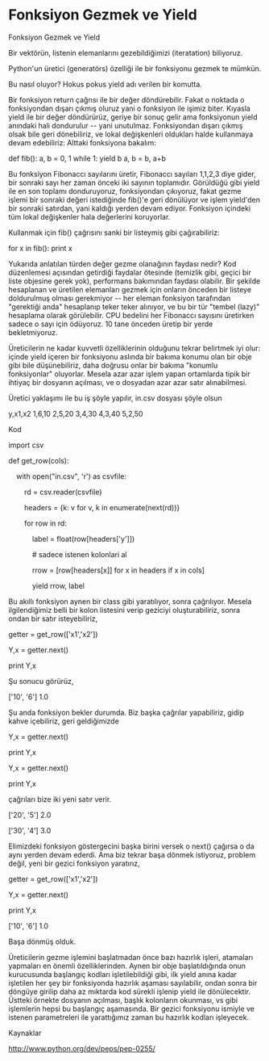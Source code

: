 # Fonksiyon Gezmek ve Yield


Fonksiyon Gezmek ve Yield




Bir vektörün, listenin elemanlarını gezebildiğimizi (iteratation) biliyoruz.

Python'un üretici (generatörs) özelliği ile bir fonksiyonu gezmek te mümkün.

Bu nasıl oluyor? Hokus pokus yield adı verilen bir komutta.

Bir fonksiyon return çağrısı ile bir değer döndürebilir. Fakat o noktada o fonksiyondan dışarı çıkmış oluruz yani o fonksiyon ile işimiz biter. Kıyasla yield ile bir değer döndürürüz, geriye bir sonuç gelir ama fonksiyonun yield anındaki hali dondurulur -- yani unutulmaz. Fonksiyondan dışarı çıkmış olsak bile geri dönebiliriz, ve lokal değişkenleri oldukları halde kullanmaya devam edebiliriz: Alttaki fonksiyona bakalım:

def fib():
a, b = 0, 1
while 1:
  yield b
  a, b = b, a+b

Bu fonksiyon Fibonaccı sayılarını üretir, Fibonaccı sayıları 1,1,2,3 diye gider, bir sonraki sayı her zaman önceki iki sayının toplamıdır. Görüldüğü gibi yield ile en son toplamı donduruyoruz, fonksiyondan çıkıyoruz, fakat gezme işlemi bir sonraki değeri istediğinde fib()'e geri dönülüyor ve işlem yield'den bir sonraki satırdan, yani kaldığı yerden devam ediyor. Fonksiyon içindeki tüm lokal değişkenler hala değerlerini koruyorlar.

Kullanmak için fib() çağrısını sanki bir listeymiş gibi çağırabiliriz:

for x in fib(): print x

Yukarıda anlatılan türden değer gezme olanağının faydası nedir? Kod düzenlemesi açısından getirdiği faydalar ötesinde (temizlik gibi, geçici bir liste objesine gerek yok), performans bakımından faydası olabilir. Bir şekilde hesaplanan ve üretilen elemanları gezmek için onların önceden bir listeye doldurulmuş olması gerekmiyor -- her eleman fonksiyon tarafından "gerektiği anda" hesaplanıp teker teker alınıyor, ve bu bir tür "tembel (lazy)" hesaplama olarak görülebilir. CPU bedelini her Fibonaccı sayısını üretirken sadece o sayı için ödüyoruz. 10 tane önceden üretip bir yerde bekletmiyoruz.

Üreticilerin ne kadar kuvvetli özelliklerinin olduğunu tekrar belirtmek iyi olur: içinde yield içeren bir fonksiyonu aslında bir bakıma konumu olan bir obje gibi bile düşünebiliriz, daha doğrusu onlar bir bakıma "konumlu fonksiyonlar" oluyorlar. Mesela azar azar işlem yapan ortamlarda tipik bir ihtiyaç bir dosyanın açılması, ve o dosyadan azar azar satır alınabilmesi.

Üretici yaklaşımı ile bu iş şöyle yapılır, in.csv dosyası şöyle olsun

y,x1,x2
1,6,10
2,5,20
3,4,30
4,3,40
5,2,50



Kod




import csv

def get_row(cols):

    with open("in.csv", 'r') as csvfile:

        rd = csv.reader(csvfile)

        headers = {k: v for v, k in enumerate(next(rd))}

        for row in rd:

            label = float(row[headers['y']])

            # sadece istenen kolonlari al

            rrow = [row[headers[x]] for x in headers if x in cols]

            yield rrow, label



Bu akıllı fonksiyon aynen bir class gibi yaratılıyor, sonra çağrılıyor. Mesela ilgilendiğimiz belli bir kolon listesini verip geziciyi oluşturabiliriz, sonra ondan bir satır isteyebiliriz,



getter = get_row(['x1','x2'])

Y,x = getter.next() 

print Y,x




Şu sonucu görürüz,


['10', '6'] 1.0



Şu anda fonksiyon bekler durumda. Biz başka çağrılar yapabiliriz, gidip kahve içebiliriz, geri geldiğimizde




Y,x = getter.next() 

print Y,x

Y,x = getter.next() 

print Y,x




çağrıları bize iki yeni satır verir. 




['20', '5'] 2.0

['30', '4'] 3.0




Elimizdeki fonksiyon göstergecini başka birini versek o next() çağırsa o da aynı yerden devam ederdi. Ama biz tekrar başa dönmek istiyoruz, problem değil, yeni bir gezici fonksiyon yaratırız, 




getter = get_row(['x1','x2'])

Y,x = getter.next() 

print Y,x



['10', '6'] 1.0



Başa dönmüş olduk.

Üreticilerin gezme işlemini başlatmadan önce bazı hazırlık işleri, atamaları yapmaları en önemli özelliklerinden. Aynen bir obje başlatıldığında onun kurucusunda başlangıç kodları işletilebildiği gibi, ilk yield anına kadar işletilen her şey bir fonksiyonda hazırlık aşaması sayılabilir, ondan sonra bir döngüye girilip daha az mıktarda kod sürekli işlenip yield ile dönülecektir. Üstteki örnekte dosyanın açılması, başlık kolonların okunması, vs gibi işlemlerin hepsi bu başlangıç aşamasında. Bir gezici fonksiyonu ismiyle ve istenen parametreleri ile yarattığımız zaman bu hazırlık kodları işleyecek. 


Kaynaklar

http://www.python.org/dev/peps/pep-0255/





